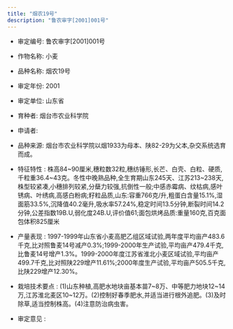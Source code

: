 ```yaml
---
title: "烟农19号"
description: "鲁农审字[2001]001号"
---
```

* 审定编号:  鲁农审字[2001]001号

*  作物名称:  小麦

*  品种名称:  烟农19号

*  审定年份:  2001

*  审定单位:  山东省

* 育种者:  烟台市农业科学院

*  申请者:  

*  品种来源:  烟台市农业科学院以烟1933为母本、陕82-29为父本,杂交系统选育而成。

*  特征特性 : 
株高84~90厘米,穗粒数32粒,穗纺锤形,长芒、白壳、白粒、硬质,千粒重36.4~43克。冬性中晚熟品种,全生育期山东245天、江苏213~238天,株型较紧凑,小穗排列较紧,分蘖力较强,抗倒性一般;中感赤霉病、纹枯病,感叶锈病、叶绣病,高感白粉病;籽粒品质,山东:容重766克/升,粗蛋白含量15.1%,湿面筋33.5%,沉降值40.2毫升,吸水率57.24%,稳定时间13.5分钟,断裂时间14.2分钟,公差指数19B.U,弱化度24B.U,评价值61;面包烘烤品质:重量160克,百克面包体积825厘米
 
*  产量表现 : 
1997-1999年山东省小麦高肥乙组区域试验,两年度平均亩产483.6千克,比对照鲁麦14号减产0.3%;1999-2000年生产试验,平均亩产479.4千克,比鲁麦14号增产1.3%。1999-2000年度江苏省淮北小麦区域试验,平均亩产499.7千克,比对照陕229增产11.61%;2000年度生产试验,平均亩产505.5千克,比陕229增产12.30%。

*  栽培技术要点 : 
(1)山东种植,高肥水地块亩基本苗7~8万、中等肥力地块12~14万,江苏淮北麦区10~12万。(2)控制好春季肥水,并适当进行根外追肥。(3)及时除草,适当控制株高。(4)注意防治病虫害。

*  审定意见 : 

